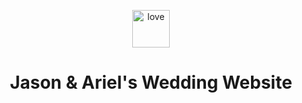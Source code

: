 <p align="center">
  <a href="https://www.jasonandariel.com">
    <img alt="love" src="https://raw.githubusercontent.com/xezian/jasonandariel/master/src/image/heart.png" width="60" />
  </a>
</p>
<h1 align="center">
  Jason & Ariel's Wedding Website
</h1>